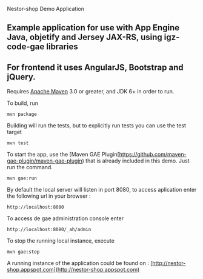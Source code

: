Nestor-shop Demo Application

## Example application for use with App Engine Java, objetify and Jersey JAX-RS, using igz-code-gae libraries
## For frontend it uses AngularJS, Bootstrap and jQuery.  

Requires [Apache Maven](http://maven.apache.org) 3.0 or greater, and JDK 6+ in order to run.

To build, run

    mvn package

Building will run the tests, but to explicitly run tests you can use the test target

    mvn test

To start the app, use the [Maven GAE Plugin[https://github.com/maven-gae-plugin/maven-gae-plugin) that is already included in this demo.  Just run the command.

    mvn gae:run
    
By default the local server will listen in port 8080, to access aplication enter the following url in your browser : 

    http://localhost:8080

To access de gae administration console enter

    http://localhost:8080/_ah/admin 

To stop the running local instance, execute

    mvn gae:stop
    
A running instance of the application could be found on : [http://nestor-shop.appspot.com](http://nestor-shop.appspot.com)
    
 
